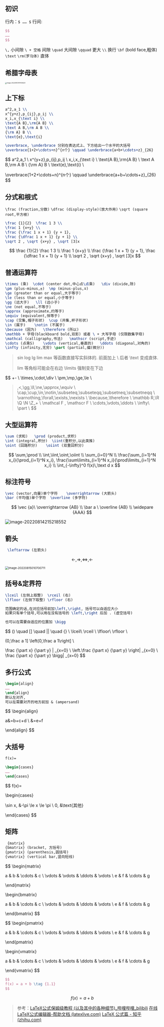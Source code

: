 ## 初识

行内：`$ …… $`
行间:

```latex
$$
……
$$
```

`\,` 小间隙	`\ + 空格` 间隙	`\quad` 大间隙	`\qquad` 更大	`\\` 换行
`\bf` (bold face,粗体)
`\text`  `\rm(罗马体)` 直体



## 希腊字母表

<img src="https://wen-image.oss-cn-beijing.aliyuncs.com/image-20220813191435620.png" alt="image-20220813191435620" style="zoom:33%;" />

## 上下标

```latex
a^2,a_1 \\
x^{y+z},p_{ij},p_ij \\
x_i,x_{\text i} \\
\text{A B},\rm{A B} \\
\text A B,\rm A B \\
{\rm A} B \\
\text{e},\text{i}

\overbrace, \underbrace 分别在表达式上、下方给出一个水平的大括号
\overbrace{1+2+\cdots+n}^{n个} \qquad \underbrace{a+b+\cdots+z}_{26}
```


$$
a^2,a_1 \\
x^{y+z},p_{ij},p_ij \\
x_i,x_{\text i} \\
\text{A B},\rm{A B} \\
\text A B,\rm A B \\
{\rm A} B \\
\text{e},\text{i} \\

\overbrace{1+2+\cdots+n}^{n个} \qquad \underbrace{a+b+\cdots+z}_{26}
$$

## 分式和根式

`\frac (fraction,分数)`  `\dfrac (display-style)(放大作用)`
`\sqrt (square root,平方根)`

```latex
\frac {1}{2}  \frac 1 3 \\
\frac 1 {x+y} \\
\frac {\frac 1 x + 1} {y + 1},
\frac {\dfrac 1 x + 1} {y + 1} \\
\sqrt 2 , \sqrt {x+y} , \sqrt [3]x
```


$$
\frac {1}{2}  \frac 1 3 \\
\frac 1 {x+y} \\
\frac {\frac 1 x + 1} {y + 1},
\frac {\dfrac 1 x + 1} {y + 1} \\
\sqrt 2 , \sqrt {x+y} , \sqrt [3]x
$$

##  普通运算符

```latex
\times (乘)	\cdot (center dot,中心点\点乘)	\div (divide,除)
\pm (plus-minus,±)	\mp (minus-plus,∓)
\ge (greater than or equal,大于等于)
\le (less than or equal,小于等于)
\gg (远大于)	\ll (远小于)
\ne (not equal,不等于)
\approx (approximate,约等于)
\equiv (equivalent,恒等于)
\cap (交集,帽子形状)	\cup (并集,杯子形状)
\in (属于)	\notin (不属于)	
\because (因为)	\therefore (所以)
\mathbb + 字母(blackboard bold,双影) 或者 \ + 大写字母 (仅限数集字母)
\mathcal (calligraphy,书法)	\mathscr (script,手迹)
\cdots (点乘S)	\vdots (vertical,垂直的)	\ddots (diagonal,对角的)
\infty (infinity,无穷) \part (partial,偏(微分))
```

> sin log lg lim max 等函数直接写实斜体的.
> 前面加上 \ 后者 \text 变成直体.
>
> lim 等角标可能会在右边
> \limits 强制变在下边

$$
+- \\
\times,\cdot,\div \\ 
\pm,\mp,\ge,\le \\
>,<,\gg,\ll,\ne,\approx,\equiv \\
\cap,\cup,\in,\notin,\subseteq,\subseteqq,\subsetneq,\subsetneqq \\
\varnothing,\forall,\exists,\nexists \\
\because,\therefore \\
\mathbb R,\R \Q \N \Z_+ \\
\mathcal F , \mathscr F \\
\cdots,\vdots,\ddots \\
\infty\ \part \\
$$

## 大型运算符

```latex
\sum (求和)	\prod (product,求积)	
\int (integral,积分)	\iint(重积分,以此类推)
\oint (回路积分)	\oiint (双重回积分)
```

$$
\sum,\prod \\
\int,\iint,\oint,\oiint \\
\sum_{i=0}^N \\
\frac{\sum_{i=1}^N x_i}{\prod_{i=1}^N x_i},
\frac{\sum\limits_{i=1}^N x_i}{\prod\limits_{i=1}^N x_i} \\
\int_{-\infty}^0 f(x)\,\text d x
$$

## 标注符号

```latex
\vec (vector,向量)单个字符	\overrightarrow (大箭头)
\bar (平均值)单个字符	\overline (多字符)
```

$$
\vec {a}\ \overrightarrow {AB} \\
\bar a \ \overline {AB} \\
\widepare {AAA}
$$

![image-20220814215218552](https://wen-image.oss-cn-beijing.aliyuncs.com/image-20220814215218552.png)

## 箭头

```latex
 \leftarrow (左箭头)
```

$$
\leftarrow,\Rightarrow,\Leftrightarrow,\longleftarrow
$$

<img src="https://wen-image.oss-cn-beijing.aliyuncs.com/image-20220815010700711.png" alt="image-20220815010700711" style="zoom: 67%;" />

## 括号&定界符

```latex
\lceil (左侧上取整)	\rceil (右)
\lfloor (左侧下取整)	\rfloor (右)

范围确定的话,在对应括号前加\left,\right, 括号可以自适应大小
如果只有单个括号,可以用在没有括号的 \left,\right 后加 . (虚空括号)

也可以在需要自适应的位置加 \bigg
```


$$
() \quad [] \quad || \quad \{\} \\
\lceil\ \rceil \\
\lfloor\ \rfloor \\

(0,\frac a 1]
\left(0,\frac a 1\right] \\

\frac {\part x} {\part y} | _{x=0} \ 
\left.\frac {\part x} {\part y} \right| _{x=0} \ 
\frac {\part x} {\part y} \bigg| _{x=0}
$$

## 多行公式

```latex
\begin{align}
……
\end{align}
默认左对齐,
可以在需要对齐的地方前加 & (ampersand)
```

$$
\begin{align}

a&=b+c+d \\
&=e+f

\end{align}
$$

## 大括号

```latex
f(x)=

\begin{cases}
……
\end{cases}
```

$$
f(x)=

\begin{cases}

\sin x, &-\pi \le x \le \pi \\
0,		&\text{其他}

\end{cases}
$$

## 矩阵

```latex
 {matrix}
{bmatrix} (bracket, 方括号)
{pmatrix} (parenthesis,圆括号)
{vmatrix} (vertical bar,竖向短线)
```

$$
\begin{matrix}

a & b & \cdots & c \\
\vdots & \vdots & \ddots & \vdots \\
e & f & \cdots & g 

\end{matrix}

\begin{bmatrix}

a & b & \cdots & c \\
\vdots & \vdots & \ddots & \vdots \\
e & f & \cdots & g 

\end{bmatrix}
$$

$$
\begin{pmatrix}

a & b & \cdots & c \\
\vdots & \vdots & \ddots & \vdots \\
e & f & \cdots & g 

\end{pmatrix}


\begin{vmatrix}

a & b & \cdots & c \\
\vdots & \vdots & \ddots & \vdots \\
e & f & \cdots & g 

\end{vmatrix}
$$

```latex
$$
f(x) = a + b \tag {1.1} 
$$
```

$$
f(x) = a + b \tag {1.1}
$$

 

> 参考：[LaTeX公式保姆级教程 (以及其中的各种细节)_哔哩哔哩_bilibili](https://www.bilibili.com/video/BV1no4y1U7At?spm_id_from=333.1007.top_right_bar_window_view_later.content.click&vd_source=f41e9df0ec627675553cb6f4a9a656b4)	[在线LaTeX公式编辑器-帮助文档 (latexlive.com)](https://www.latexlive.com/help#d65)	[LaTeX 公式篇 - 知乎 (zhihu.com)](https://zhuanlan.zhihu.com/p/110756681)

